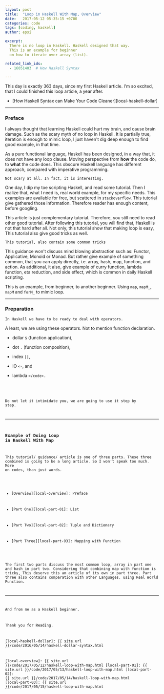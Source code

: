 ```yaml
---
layout: post
title:  "Loop in Haskell With Map, Overview"
date:   2017-05-12 05:35:15 +0700
categories: code
tags: [coding, haskell]
author: epsi

excerpt:
  There is no loop in Haskell. Haskell designed that way.  
  This is an example for beginner
  on how to iterate over array (list).

related_link_ids: 
  - 16051403  # How Haskell Syntax

---
```


This day is exactly 363 days, since my first Haskell article.
I'm so excited, that I could finished this loop article, a year after.

*	[How Haskell Syntax can Make Your Code Cleaner][local-haskell-dollar]

-- -- --

### Preface

I always thought that learning Haskell
could hurt my brain, and cause brain damage.
Such as the scary myth of no loop in Haskell.
It is partially true, iteration is enough to mimic loop,
I just haven't dig deep enough to find good example, in that time.

As a pure functional language, Haskell has been designed,
in a way that, it does not have any loop clause.
Moving perspective from **how** the code do, to **what** the code does.
This obscure Haskell language has different approach,
compared with imperative programming.

	Not scary at all. In fact, it is interesting.

One day, I dip my toe scripting Haskell, and read some tutorial.
Then I realize that, what I need is,
real world example, for my specific needs.
This examples are available for free,
but scattered in <code>stackoverflow</code>.
This tutorial give gathered those information.
Therefore reader has enough content, before googling.

This article is just complementary tutorial.
Therefore, you still need to read other good tutorial.
After following this tutorial, you will find that,
Haskell is not that hard after all.
Not only, this tutorial show that making loop is easy,
This tutorial also give good tricks as well.

	This tutorial, also contain some common tricks

This guidance won't discuss mind blowing abstraction
such as: Functor, Applicative, Monoid or Monad.
But rather give example of something common,
that you can apply directly,
i.e. array, hash, map, function, and action.
As additional, it also, give example of curry function,
lambda function, eta reduction, and side effect, 
which is common in daily Haskell scripting.

This is an example, from beginner, to another beginner.
Using <code>map</code>, <code>mapM_</code>, <code>mapM</code>
and <code>forM_</code> to mimic loop.

-- -- --

### Preparation

	In Haskell we have to be ready to deal with operators.

A least, we are using these operators.
Not to mention function declaration.

*	dollar <code>$</code> (function application),

*	dot <code>.</code> (function composition),

*	index <code>||</code>,

*	IO  <code><-</code>, and  

*	lambda <code>\</code>.

Do not let it intimidate you,
we are going to use it step by step.

-- -- --

### Example of Doing Loop in Haskell With Map

This tutorial/ guidance/ article is one of three parts.
These three combined is going to be a long article.
So I won't speak too much. More on codes, than just words.

*	[Overview][local-overview]: Preface

*	[Part One][local-part-01]: List

*	[Part Two][local-part-02]: Tuple and Dictionary

*	[Part Three][local-part-03]: Mapping with Function

The first two parts discuss the most common loop,
array in part one and hash in part two.
Considering that combining map with function is tricky,
This deserve this an article of its own in part three.
Part three also contains comparation 
with other Languages, using Real World Function.

-- -- --

And from me as a Haskell beginner.

Thank you for Reading.

[//]: <> ( -- -- -- links below -- -- -- )

[local-haskell-dollar]: {{ site.url }}/code/2016/05/14/haskell-dollar-syntax.html

[local-overview]: {{ site.url }}/code/2017/05/12/haskell-loop-with-map.html
[local-part-01]:  {{ site.url }}/code/2017/05/13/haskell-loop-with-map.html
[local-part-02]:  {{ site.url }}/code/2017/05/14/haskell-loop-with-map.html
[local-part-03]:  {{ site.url }}/code/2017/05/15/haskell-loop-with-map.html
